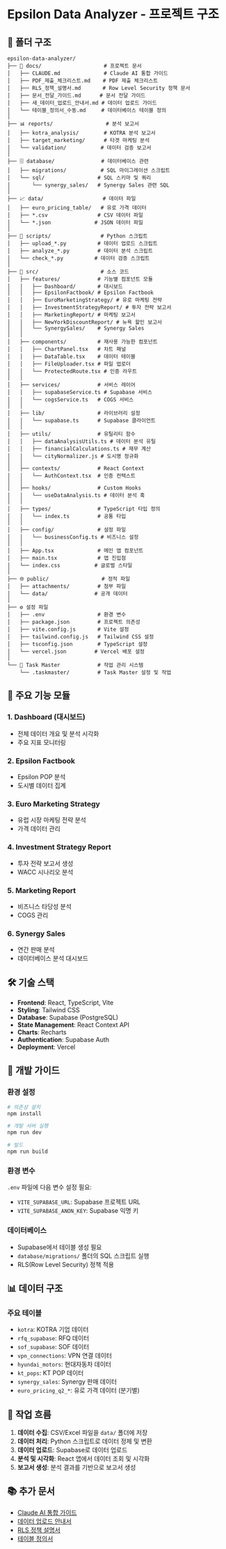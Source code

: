 # Epsilon Data Analyzer - 프로젝트 구조

## 📁 폴더 구조

```
epsilon-data-analyzer/
├── 📖 docs/                    # 프로젝트 문서
│   ├── CLAUDE.md              # Claude AI 통합 가이드
│   ├── PDF_제출_체크리스트.md    # PDF 제출 체크리스트
│   ├── RLS_정책_설명서.md       # Row Level Security 정책 문서
│   ├── 문서_전달_가이드.md      # 문서 전달 가이드
│   ├── 새_데이터_업로드_안내서.md # 데이터 업로드 가이드
│   └── 테이블_정의서_수동.md     # 데이터베이스 테이블 정의
│
├── 📊 reports/                 # 분석 보고서
│   ├── kotra_analysis/        # KOTRA 분석 보고서
│   ├── target_marketing/      # 타겟 마케팅 분석
│   └── validation/           # 데이터 검증 보고서
│
├── 🗄️ database/               # 데이터베이스 관련
│   ├── migrations/           # SQL 마이그레이션 스크립트
│   └── sql/                 # SQL 스키마 및 쿼리
│       └── synergy_sales/   # Synergy Sales 관련 SQL
│
├── 📈 data/                   # 데이터 파일
│   ├── euro_pricing_table/   # 유로 가격 데이터
│   ├── *.csv                # CSV 데이터 파일
│   └── *.json              # JSON 데이터 파일
│
├── 🐍 scripts/                # Python 스크립트
│   ├── upload_*.py          # 데이터 업로드 스크립트
│   ├── analyze_*.py         # 데이터 분석 스크립트
│   └── check_*.py          # 데이터 검증 스크립트
│
├── 🎨 src/                    # 소스 코드
│   ├── features/            # 기능별 컴포넌트 모듈
│   │   ├── Dashboard/       # 대시보드
│   │   ├── EpsilonFactbook/ # Epsilon Factbook
│   │   ├── EuroMarketingStrategy/ # 유로 마케팅 전략
│   │   ├── InvestmentStrategyReport/ # 투자 전략 보고서
│   │   ├── MarketingReport/ # 마케팅 보고서
│   │   ├── NewYorkDiscountReport/ # 뉴욕 할인 보고서
│   │   └── SynergySales/    # Synergy Sales
│   │
│   ├── components/          # 재사용 가능한 컴포넌트
│   │   ├── ChartPanel.tsx   # 차트 패널
│   │   ├── DataTable.tsx    # 데이터 테이블
│   │   ├── FileUploader.tsx # 파일 업로더
│   │   └── ProtectedRoute.tsx # 인증 라우트
│   │
│   ├── services/            # 서비스 레이어
│   │   ├── supabaseService.ts # Supabase 서비스
│   │   └── cogsService.ts   # COGS 서비스
│   │
│   ├── lib/                 # 라이브러리 설정
│   │   └── supabase.ts      # Supabase 클라이언트
│   │
│   ├── utils/               # 유틸리티 함수
│   │   ├── dataAnalysisUtils.ts # 데이터 분석 유틸
│   │   ├── financialCalculations.ts # 재무 계산
│   │   └── cityNormalizer.js # 도시명 정규화
│   │
│   ├── contexts/            # React Context
│   │   └── AuthContext.tsx  # 인증 컨텍스트
│   │
│   ├── hooks/               # Custom Hooks
│   │   └── useDataAnalysis.ts # 데이터 분석 훅
│   │
│   ├── types/               # TypeScript 타입 정의
│   │   └── index.ts         # 공통 타입
│   │
│   ├── config/              # 설정 파일
│   │   └── businessConfig.ts # 비즈니스 설정
│   │
│   ├── App.tsx              # 메인 앱 컴포넌트
│   ├── main.tsx             # 앱 진입점
│   └── index.css           # 글로벌 스타일
│
├── 🌐 public/                 # 정적 파일
│   ├── attachments/         # 첨부 파일
│   └── data/               # 공개 데이터
│
├── ⚙️ 설정 파일
│   ├── .env                 # 환경 변수
│   ├── package.json         # 프로젝트 의존성
│   ├── vite.config.js       # Vite 설정
│   ├── tailwind.config.js   # Tailwind CSS 설정
│   ├── tsconfig.json        # TypeScript 설정
│   └── vercel.json         # Vercel 배포 설정
│
└── 🔧 Task Master            # 작업 관리 시스템
    └── .taskmaster/         # Task Master 설정 및 작업

```

## 🚀 주요 기능 모듈

### 1. Dashboard (대시보드)
- 전체 데이터 개요 및 분석 시각화
- 주요 지표 모니터링

### 2. Epsilon Factbook
- Epsilon POP 분석
- 도시별 데이터 집계

### 3. Euro Marketing Strategy
- 유럽 시장 마케팅 전략 분석
- 가격 데이터 관리

### 4. Investment Strategy Report
- 투자 전략 보고서 생성
- WACC 시나리오 분석

### 5. Marketing Report
- 비즈니스 타당성 분석
- COGS 관리

### 6. Synergy Sales
- 연간 판매 분석
- 데이터베이스 분석 대시보드

## 🛠️ 기술 스택

- **Frontend**: React, TypeScript, Vite
- **Styling**: Tailwind CSS
- **Database**: Supabase (PostgreSQL)
- **State Management**: React Context API
- **Charts**: Recharts
- **Authentication**: Supabase Auth
- **Deployment**: Vercel

## 📝 개발 가이드

### 환경 설정
```bash
# 의존성 설치
npm install

# 개발 서버 실행
npm run dev

# 빌드
npm run build
```

### 환경 변수
`.env` 파일에 다음 변수 설정 필요:
- `VITE_SUPABASE_URL`: Supabase 프로젝트 URL
- `VITE_SUPABASE_ANON_KEY`: Supabase 익명 키

### 데이터베이스
- Supabase에서 테이블 생성 필요
- `database/migrations/` 폴더의 SQL 스크립트 실행
- RLS(Row Level Security) 정책 적용

## 📊 데이터 구조

### 주요 테이블
- `kotra`: KOTRA 기업 데이터
- `rfq_supabase`: RFQ 데이터
- `sof_supabase`: SOF 데이터
- `vpn_connections`: VPN 연결 데이터
- `hyundai_motors`: 현대자동차 데이터
- `kt_pops`: KT POP 데이터
- `synergy_sales`: Synergy 판매 데이터
- `euro_pricing_q2_*`: 유로 가격 데이터 (분기별)

## 🔄 작업 흐름

1. **데이터 수집**: CSV/Excel 파일을 `data/` 폴더에 저장
2. **데이터 처리**: Python 스크립트로 데이터 정제 및 변환
3. **데이터 업로드**: Supabase로 데이터 업로드
4. **분석 및 시각화**: React 앱에서 데이터 조회 및 시각화
5. **보고서 생성**: 분석 결과를 기반으로 보고서 생성

## 📚 추가 문서

- [Claude AI 통합 가이드](./docs/CLAUDE.md)
- [데이터 업로드 안내서](./docs/새_데이터_업로드_안내서.md)
- [RLS 정책 설명서](./docs/RLS_정책_설명서.md)
- [테이블 정의서](./docs/테이블_정의서_수동.md)